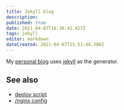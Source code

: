 ```yaml
---
title: Jekyll blog
description: 
published: true
date: 2021-04-07T16:38:42.427Z
tags: jekyll
editor: markdown
dateCreated: 2021-04-07T15:51:48.300Z
---
```


My [personal blog](https://jrgnsn.net/) uses [jekyll](https://jekyllrb.com/) as the generator.

## See also

* [deploy script](https://git.sr.ht/~mjorgensen/jrgnsn.net/tree/master/item/contrib/deploy)
* [/nginx config](/Self_Hosting/Jekyll_blog/Nginx_config)